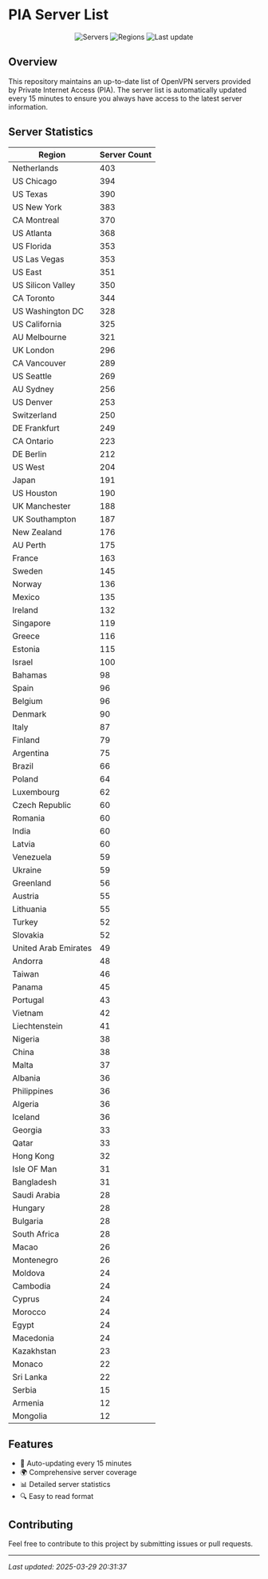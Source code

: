 # PIA Server List

<div align="center">

![Servers](https://img.shields.io/badge/servers-12,388-blue)
![Regions](https://img.shields.io/badge/regions-97-blue)
![Last update](https://img.shields.io/badge/Last_Updated-March_29_2025_15:31_EST-blue)

</div>

## Overview
This repository maintains an up-to-date list of OpenVPN servers provided by Private Internet Access (PIA). The server list is automatically updated every 15 minutes to ensure you always have access to the latest server information.

## Server Statistics
| Region | Server Count |
|--------|--------------|
| Netherlands                    | 403          |
| US Chicago                     | 394          |
| US Texas                       | 390          |
| US New York                    | 383          |
| CA Montreal                    | 370          |
| US Atlanta                     | 368          |
| US Florida                     | 353          |
| US Las Vegas                   | 353          |
| US East                        | 351          |
| US Silicon Valley              | 350          |
| CA Toronto                     | 344          |
| US Washington DC               | 328          |
| US California                  | 325          |
| AU Melbourne                   | 321          |
| UK London                      | 296          |
| CA Vancouver                   | 289          |
| US Seattle                     | 269          |
| AU Sydney                      | 256          |
| US Denver                      | 253          |
| Switzerland                    | 250          |
| DE Frankfurt                   | 249          |
| CA Ontario                     | 223          |
| DE Berlin                      | 212          |
| US West                        | 204          |
| Japan                          | 191          |
| US Houston                     | 190          |
| UK Manchester                  | 188          |
| UK Southampton                 | 187          |
| New Zealand                    | 176          |
| AU Perth                       | 175          |
| France                         | 163          |
| Sweden                         | 145          |
| Norway                         | 136          |
| Mexico                         | 135          |
| Ireland                        | 132          |
| Singapore                      | 119          |
| Greece                         | 116          |
| Estonia                        | 115          |
| Israel                         | 100          |
| Bahamas                        | 98           |
| Spain                          | 96           |
| Belgium                        | 96           |
| Denmark                        | 90           |
| Italy                          | 87           |
| Finland                        | 79           |
| Argentina                      | 75           |
| Brazil                         | 66           |
| Poland                         | 64           |
| Luxembourg                     | 62           |
| Czech Republic                 | 60           |
| Romania                        | 60           |
| India                          | 60           |
| Latvia                         | 60           |
| Venezuela                      | 59           |
| Ukraine                        | 59           |
| Greenland                      | 56           |
| Austria                        | 55           |
| Lithuania                      | 55           |
| Turkey                         | 52           |
| Slovakia                       | 52           |
| United Arab Emirates           | 49           |
| Andorra                        | 48           |
| Taiwan                         | 46           |
| Panama                         | 45           |
| Portugal                       | 43           |
| Vietnam                        | 42           |
| Liechtenstein                  | 41           |
| Nigeria                        | 38           |
| China                          | 38           |
| Malta                          | 37           |
| Albania                        | 36           |
| Philippines                    | 36           |
| Algeria                        | 36           |
| Iceland                        | 36           |
| Georgia                        | 33           |
| Qatar                          | 33           |
| Hong Kong                      | 32           |
| Isle OF Man                    | 31           |
| Bangladesh                     | 31           |
| Saudi Arabia                   | 28           |
| Hungary                        | 28           |
| Bulgaria                       | 28           |
| South Africa                   | 28           |
| Macao                          | 26           |
| Montenegro                     | 26           |
| Moldova                        | 24           |
| Cambodia                       | 24           |
| Cyprus                         | 24           |
| Morocco                        | 24           |
| Egypt                          | 24           |
| Macedonia                      | 24           |
| Kazakhstan                     | 23           |
| Monaco                         | 22           |
| Sri Lanka                      | 22           |
| Serbia                         | 15           |
| Armenia                        | 12           |
| Mongolia                       | 12           |

## Features
- 🔄 Auto-updating every 15 minutes
- 🌍 Comprehensive server coverage
- 📊 Detailed server statistics
- 🔍 Easy to read format

## Contributing
Feel free to contribute to this project by submitting issues or pull requests.

---
*Last updated: 2025-03-29 20:31:37*